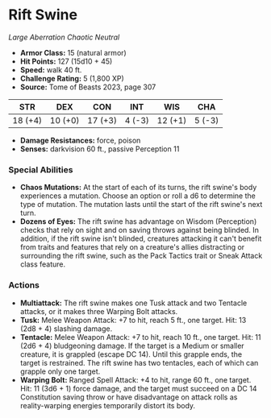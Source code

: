 # Rift Swine

*Large* *Aberration* *Chaotic Neutral*

- **Armor Class:** 15 (natural armor)
- **Hit Points:** 127 (15d10 + 45)
- **Speed:** walk 40 ft.
- **Challenge Rating:** 5 (1,800 XP)
- **Source:** Tome of Beasts 2023, page 307

| STR | DEX | CON | INT | WIS | CHA |
| --- | --- | --- | --- | --- | --- |
| 18 (+4) | 10 (+0) | 17 (+3) | 4 (-3) | 12 (+1) | 5 (-3) |

- **Damage Resistances:** force, poison
- **Senses:** darkvision 60 ft., passive Perception 11

### Special Abilities

- **Chaos Mutations:** At the start of each of its turns, the rift swine's body experiences a mutation. Choose an option or roll a d6 to determine the type of mutation. The mutation lasts until the start of the rift swine's next turn.
- **Dozens of Eyes:** The rift swine has advantage on Wisdom (Perception) checks that rely on sight and on saving throws against being blinded. In addition, if the rift swine isn't blinded, creatures attacking it can't benefit from traits and features that rely on a creature's allies distracting or surrounding the rift swine, such as the Pack Tactics trait or Sneak Attack class feature.

### Actions

- **Multiattack:** The rift swine makes one Tusk attack and two Tentacle attacks, or it makes three Warping Bolt attacks.
- **Tusk:** Melee Weapon Attack: +7 to hit, reach 5 ft., one target. Hit: 13 (2d8 + 4) slashing damage.
- **Tentacle:** Melee Weapon Attack: +7 to hit, reach 10 ft., one target. Hit: 11 (2d6 + 4) bludgeoning damage. If the target is a Medium or smaller creature, it is grappled (escape DC 14). Until this grapple ends, the target is restrained. The rift swine has two tentacles, each of which can grapple only one target.
- **Warping Bolt:** Ranged Spell Attack: +4 to hit, range 60 ft., one target. Hit: 11 (3d6 + 1) force damage, and the target must succeed on a DC 14 Constitution saving throw or have disadvantage on attack rolls as reality-warping energies temporarily distort its body.
